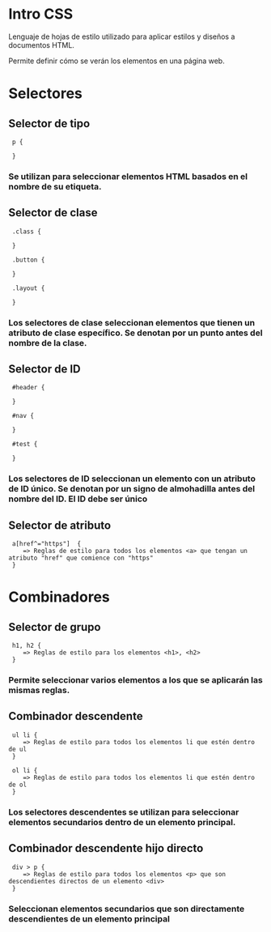 # Intro CSS

Lenguaje de hojas de estilo utilizado para aplicar estilos y diseños a documentos HTML.

Permite definir cómo se verán los elementos en una página web.

# Selectores

## Selector de tipo

```
 p {

 }
```
### Se utilizan para seleccionar elementos HTML basados en el nombre de su etiqueta. 

## Selector de clase

```
 .class {

 }

 .button {

 }

 .layout {

 }
```

### Los selectores de clase seleccionan elementos que tienen un atributo de clase específico. Se denotan por un punto antes del nombre de la clase.

## Selector de ID

```
 #header {

 }

 #nav {

 }

 #test {

 }
```


### Los selectores de ID seleccionan un elemento con un atributo de ID único. Se denotan por un signo de almohadilla antes del nombre del ID. El ID debe ser único


## Selector de atributo

```
 a[href^="https"]  {
    => Reglas de estilo para todos los elementos <a> que tengan un atributo "href" que comience con "https"
 }
```

# Combinadores

## Selector de grupo

```
 h1, h2 {
    => Reglas de estilo para los elementos <h1>, <h2>
 }
```

### Permite seleccionar varios elementos a los que se aplicarán las mismas reglas.

## Combinador descendente

```
 ul li {
    => Reglas de estilo para todos los elementos li que estén dentro de ul
 }

 ol li {
    => Reglas de estilo para todos los elementos li que estén dentro de ol
 }
```

### Los selectores descendentes se utilizan para seleccionar elementos secundarios dentro de un elemento principal.

## Combinador descendente hijo directo

```
 div > p {
    => Reglas de estilo para todos los elementos <p> que son descendientes directos de un elemento <div>
 }
```

### Seleccionan elementos secundarios que son directamente descendientes de un elemento principal


